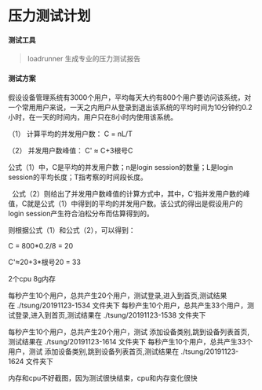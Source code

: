 压力测试计划
============

#### 测试工具
> loadrunner 生成专业的压力测试报告

#### **测试方案**

  假设设备管理系统有3000个用户，平均每天大约有800个用户要访问该系统，对一个常用用户来说，一天之内用户从登录到退出该系统的平均时间为10分钟约0.2小时，在一天的时间内，用户只在8小时内使用该系统。

  （1） 计算平均的并发用户数： C = nL/T

  （2） 并发用户数峰值： C' ≈ C+3根号C

  公式（1）中，C是平均的并发用户数；n是login session的数量；L是login session的平均长度；T指考察的时间段长度。

  公式（2）则给出了并发用户数峰值的计算方式中，其中，C'指并发用户数的峰值，C就是公式（1）中得到的平均的并发用户数。该公式的得出是假设用户的login session产生符合泊松分布而估算得到的。

  则根据公式（1）和公式（2），可以得到：

  C = 800\*0.2/8 = 20

  C'≈20+3\*根号20 = 33

  2个cpu 8g内存
  
  每秒产生10个用户，总共产生20个用户，测试登录,进入到首页,测试结果在 ./tsung/20191123-1534 文件夹下
  每秒产生10个用户，总共产生33个用户，测试登录,进入到首页,测试结果在 ./tsung/20191123-1538 文件夹下

  每秒产生10个用户，总共产生20个用户，测试 添加设备类别,跳到设备列表首页,测试结果在 ./tsung/20191123-1614 文件夹下
  每秒产生10个用户，总共产生33个用户，测试 添加设备类别,跳到设备列表首页,测试结果在 ./tsung/20191123-1624 文件夹下

  内存和cpu不好截图，因为测试很快结束，cpu和内存变化很快
